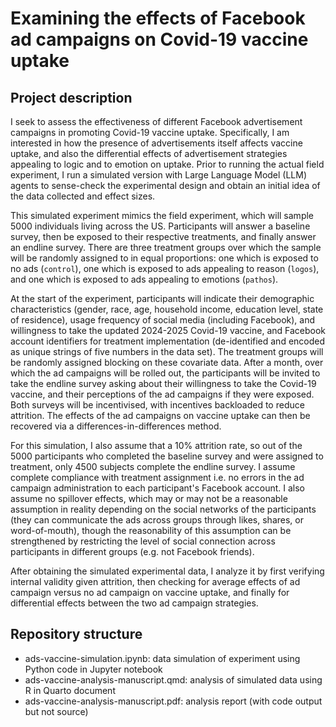 # Examining the effects of Facebook ad campaigns on Covid-19 vaccine uptake

## Project description

I seek to assess the effectiveness of different Facebook advertisement campaigns in promoting Covid-19 vaccine uptake. Specifically, I am interested in how the presence of advertisements itself affects vaccine uptake, and also the differential effects of advertisement strategies appealing to logic and to emotion on uptake. Prior to running the actual field experiment, I run a simulated version with Large Language Model (LLM) agents to sense-check the experimental design and obtain an initial idea of the data collected and effect sizes.

This simulated experiment mimics the field experiment, which will sample 5000 individuals living across the US. Participants will answer a baseline survey, then be exposed to their respective treatments, and finally answer an endline survey. There are three treatment groups over which the sample will be randomly assigned to in equal proportions: one which is exposed to no ads (`control`), one which is exposed to ads appealing to reason (`logos`), and one which is exposed to ads appealing to emotions (`pathos`).

At the start of the experiment, participants will indicate their demographic characteristics (gender, race, age, household income, education level, state of residence), usage frequency of social media (including Facebook), and willingness to take the updated 2024-2025 Covid-19 vaccine, and Facebook account identifiers for treatment implementation (de-identified and encoded as unique strings of five numbers in the data set). The treatment groups will be randomly assigned blocking on these covariate data. After a month, over which the ad campaigns will be rolled out, the participants will be invited to take the endline survey asking about their willingness to take the Covid-19 vaccine, and their perceptions of the ad campaigns if they were exposed. Both surveys will be incentivised, with incentives backloaded to reduce attrition. The effects of the ad campaigns on vaccine uptake can then be recovered via a differences-in-differences method.

For this simulation, I also assume that a 10% attrition rate, so out of the 5000 participants who completed the baseline survey and were assigned to treatment, only 4500 subjects complete the endline survey. I assume complete compliance with treatment assignment i.e. no errors in the ad campaign administration to each participant's Facebook account. I also assume no spillover effects, which may or may not be a reasonable assumption in reality depending on the social networks of the participants (they can communicate the ads across groups through likes, shares, or word-of-mouth), though the reasonability of this assumption can be strengthened by restricting the level of social connection across participants in different groups (e.g. not Facebook friends).

After obtaining the simulated experimental data, I analyze it by first verifying internal validity given attrition, then checking for average effects of ad campaign versus no ad campaign on vaccine uptake, and finally for differential effects between the two ad campaign strategies.

## Repository structure

* ads-vaccine-simulation.ipynb: data simulation of experiment using Python code in Jupyter notebook
* ads-vaccine-analysis-manuscript.qmd: analysis of simulated data using R in Quarto document
* ads-vaccine-analysis-manuscript.pdf: analysis report (with code output but not source)